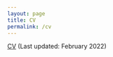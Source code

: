 ```yaml
---
layout: page
title: CV
permalink: /cv
---
```


[CV]({{site.url}}/assets/pdf/cv.pdf) (Last updated: February 2022)
